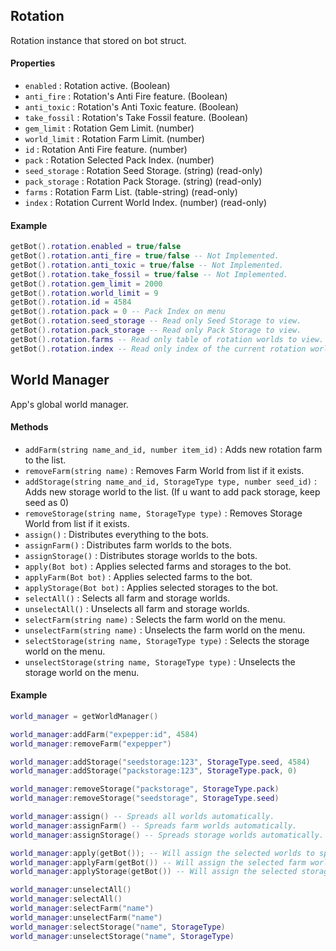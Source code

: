 ## Rotation
Rotation instance that stored on bot struct.

#### Properties
- `enabled` : Rotation active. (Boolean)
- `anti_fire` : Rotation's Anti Fire feature. (Boolean)
- `anti_toxic` : Rotation's Anti Toxic feature. (Boolean)
- `take_fossil` : Rotation's Take Fossil feature. (Boolean)
- `gem_limit` : Rotation Gem Limit. (number)
- `world_limit` : Rotation Farm Limit. (number)
- `id` : Rotation Anti Fire feature. (number)
- `pack` : Rotation Selected Pack Index. (number)
- `seed_storage` : Rotation Seed Storage. (string) (read-only)
- `pack_storage` : Rotation Pack Storage. (string) (read-only)
- `farms` : Rotation Farm List. (table-string) (read-only)
- `index` : Rotation Current World Index. (number) (read-only)

#### Example
```lua
getBot().rotation.enabled = true/false
getBot().rotation.anti_fire = true/false -- Not Implemented.
getBot().rotation.anti_toxic = true/false -- Not Implemented.
getBot().rotation.take_fossil = true/false -- Not Implemented.
getBot().rotation.gem_limit = 2000
getBot().rotation.world_limit = 9
getBot().rotation.id = 4584
getBot().rotation.pack = 0 -- Pack Index on menu
getBot().rotation.seed_storage -- Read only Seed Storage to view.
getBot().rotation.pack_storage -- Read only Pack Storage to view.
getBot().rotation.farms -- Read only table of rotation worlds to view.
getBot().rotation.index -- Read only index of the current rotation world.
```

## World Manager

App's global world manager.

#### Methods
- `addFarm(string name_and_id, number item_id)` : Adds new rotation farm to the list.
- `removeFarm(string name)` : Removes Farm World from list if it exists.
- `addStorage(string name_and_id, StorageType type, number seed_id)` : Adds new storage world to the list. (If u want to add pack storage, keep seed as 0)
- `removeStorage(string name, StorageType type)` : Removes Storage World from list if it exists.
- `assign()` : Distributes everything to the bots.
- `assignFarm()` : Distributes farm worlds to the bots.
- `assignStorage()` : Distributes storage worlds to the bots.
- `apply(Bot bot)` : Applies selected farms and storages to the bot.
- `applyFarm(Bot bot)` : Applies selected farms to the bot.
- `applyStorage(Bot bot)` : Applies selected storages to the bot.
- `selectAll()` : Selects all farm and storage worlds.
- `unselectAll()` : Unselects all farm and storage worlds.
- `selectFarm(string name)` : Selects the farm world on the menu.
- `unselectFarm(string name)` : Unselects the farm world on the menu.
- `selectStorage(string name, StorageType type)` : Selects the storage world on the menu.
- `unselectStorage(string name, StorageType type)` : Unselects the storage world on the menu.

#### Example
```lua
world_manager = getWorldManager()

world_manager:addFarm("expepper:id", 4584)
world_manager:removeFarm("expepper")

world_manager:addStorage("seedstorage:123", StorageType.seed, 4584)
world_manager:addStorage("packstorage:123", StorageType.pack, 0)

world_manager:removeStorage("packstorage", StorageType.pack)
world_manager:removeStorage("seedstorage", StorageType.seed)

world_manager:assign() -- Spreads all worlds automatically.
world_manager:assignFarm() -- Spreads farm worlds automatically.
world_manager:assignStorage() -- Spreads storage worlds automatically.

world_manager:apply(getBot()); -- Will assign the selected worlds to specific bot.
world_manager:applyFarm(getBot()) -- Will assign the selected farm worlds to specific bot.
world_manager:applyStorage(getBot()) -- Will assign the selected storages to specific bot.

world_manager:unselectAll()
world_manager:selectAll()
world_manager:selectFarm("name")
world_manager:unselectFarm("name")
world_manager:selectStorage("name", StorageType)
world_manager:unselectStorage("name", StorageType)
```
